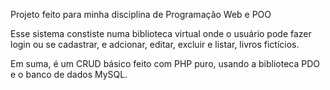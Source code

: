 Projeto feito para minha disciplina de Programação Web e POO

Esse sistema constiste numa biblioteca virtual onde o usuário pode fazer login ou se cadastrar, e adcionar, editar, excluir e listar, livros fictícios.

Em suma, é um CRUD básico feito com PHP puro, usando a biblioteca PDO e o banco de dados MySQL.
